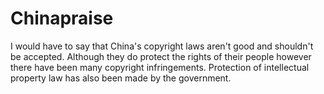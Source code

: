 # Chinapraise
I would have to say that China's copyright laws aren't good and shouldn't be accepted. Although they do protect the rights of their people however there have been many copyright infringements. Protection of intellectual property law has also been made by the government.
